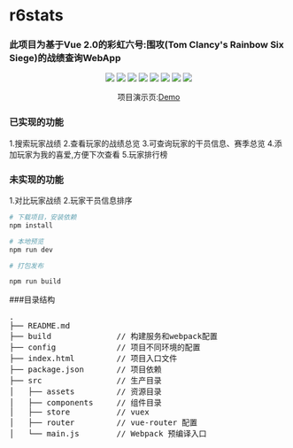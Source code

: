 # r6stats

### 此项目为基于Vue 2.0的彩虹六号:围攻(Tom Clancy's Rainbow Six Siege)的战绩查询WebApp
<p align='center'>
<a href='https://salmondaze.github.io/vue-R6stats'><img src='https://img.shields.io/scrutinizer/build/g/filp/whoops.svg'></a>
<a href='https://cn.vuejs.org/'><img src='https://img.shields.io/badge/vue-2.5.2-blue.svg'></a>
<a href='https://router.vuejs.org/'><img src='https://img.shields.io/badge/vue--router-3.0.1-blue.svg'></a>
<a href='https://vuex.vuejs.org/installation.html'><img src='https://img.shields.io/badge/vuex-3.0.1-blue.svg'></a>
<a href='https://www.kancloud.cn/yunye/axios/234845'><img src='https://img.shields.io/badge/axios-0.18.0-blue.svg'></a>
<a href='http://element-cn.eleme.io/#/zh-CN/component/installation'><img src='https://img.shields.io/badge/element--ui-2.4.0-blue.svg'></a>
<a href='https://github.com/marcuswestin/store.js'><img src='https://img.shields.io/badge/store.js-2.0.12-blue.svg'></a>
<a href='https://github.com/vuejs/vue-cli'><img src='https://img.shields.io/badge/vue--cli-2.4.0-blue.svg'></a>
</p>
<p align='center'>项目演示页:<a href='https://salmondaze.github.io/vue-R6stats'>Demo</a></p>

### 已实现的功能
1.搜索玩家战绩
2.查看玩家的战绩总览
3.可查询玩家的干员信息、赛季总览
4.添加玩家为我的喜爱,方便下次查看
5.玩家排行榜

### 未实现的功能
1.对比玩家战绩
2.玩家干员信息排序

```bash
# 下载项目，安装依赖
npm install

# 本地预览
npm run dev

# 打包发布

npm run build
```

###目录结构
<pre>
.
├── README.md           
├── build              // 构建服务和webpack配置
├── config             // 项目不同环境的配置
├── index.html         // 项目入口文件
├── package.json       // 项目依赖
├── src                // 生产目录
│   ├── assets         // 资源目录
│   ├── components     // 组件目录
│   ├── store          // vuex
│   ├── router         // vue-router 配置
│   └── main.js        // Webpack 预编译入口
</pre>
